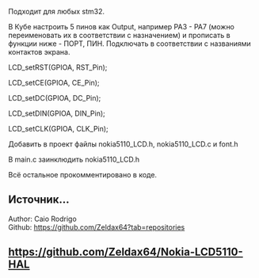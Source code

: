  
Подходит для любых stm32.

В Кубе настроить 5 пинов как Output, например PA3 - PA7 (можно переименовать их в соответствии с назначением) и прописать в функции ниже - ПОРТ, ПИН. Подключать в соответствии с названиями контактов экрана.

LCD_setRST(GPIOA, RST_Pin);

LCD_setCE(GPIOA, CE_Pin);

LCD_setDC(GPIOA, DC_Pin);

LCD_setDIN(GPIOA, DIN_Pin);

LCD_setCLK(GPIOA, CLK_Pin); 


Добавить в проект файлы nokia5110_LCD.h, nokia5110_LCD.с и font.h

В main.c заинклюдить nokia5110_LCD.h

Всё остальное прокомментировано в коде.

  
Источник...  
--------------------
Author: Caio Rodrigo  
Github: https://github.com/Zeldax64?tab=repositories

https://github.com/Zeldax64/Nokia-LCD5110-HAL
--------------------
 

